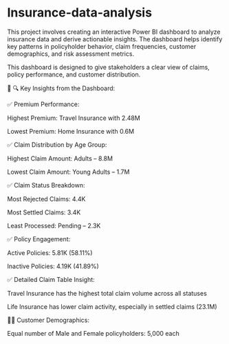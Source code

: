 # Insurance-data-analysis
This project involves creating an interactive Power BI dashboard to analyze insurance data and derive actionable insights. The dashboard helps identify key patterns in policyholder behavior, claim frequencies, customer demographics, and risk assessment metrics.

This dashboard is designed to give stakeholders a clear view of claims, policy performance, and customer distribution.

📌 🔍 Key Insights from the Dashboard:

✅ Premium Performance:

Highest Premium: Travel Insurance with 2.48M

Lowest Premium: Home Insurance with 0.6M

✅ Claim Distribution by Age Group:

Highest Claim Amount: Adults – 8.8M

Lowest Claim Amount: Young Adults – 1.7M

✅ Claim Status Breakdown:

Most Rejected Claims: 4.4K

Most Settled Claims: 3.4K

Least Processed: Pending – 2.3K

✅ Policy Engagement:

Active Policies: 5.81K (58.11%)

Inactive Policies: 4.19K (41.89%)

✅ Detailed Claim Table Insight:

Travel Insurance has the highest total claim volume across all statuses

Life Insurance has lower claim activity, especially in settled claims (23.1M)

👩‍💼 Customer Demographics:

Equal number of Male and Female policyholders: 5,000 each
